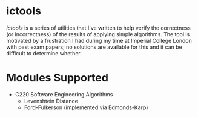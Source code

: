 # ictools

*ictools* is a series of utilities that I've written to help verify the correctness (or incorrectness) of the results of applying simple algorithms. The tool is motivated by a frustration I had during my time at Imperial College London with past exam papers; no solutions are available for this and it can be difficult to determine whether.

# Modules Supported

- C220 Software Engineering Algorithms
  - Levenshtein Distance
  - Ford-Fulkerson (implemented via Edmonds-Karp)
